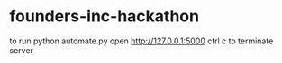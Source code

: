# founders-inc-hackathon

to run
python automate.py
open http://127.0.0.1:5000
ctrl c to terminate server
